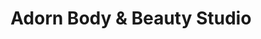 ---
title: "Adorn Body & Beauty Studio"
url: /addison/adorn-body-and-beauty-studio/
shop: beauty
---
